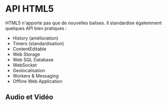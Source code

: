 # API HTML5

HTML5 n'apporte pas que de nouvelles balises. Il standardise égalemment quelques API bien pratiques :

* History (amélioration)
* Timers (standardisation)
* ContentEditable
* Web Storage
* Web SQL Database
* WebSocket
* Geolocalisation
* Workers & Messaging
* Offline Web Application

## Audio et Vidéo

